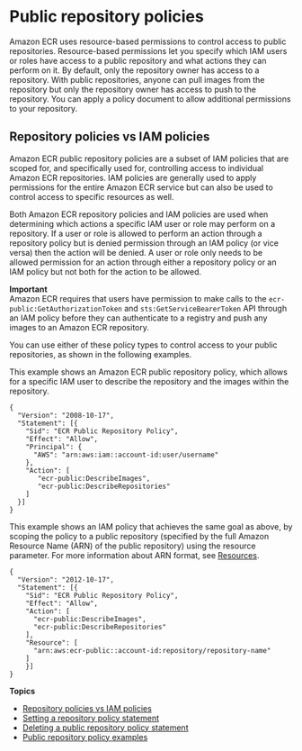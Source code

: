 # Public repository policies<a name="public-repository-policies"></a>

Amazon ECR uses resource\-based permissions to control access to public repositories\. Resource\-based permissions let you specify which IAM users or roles have access to a public repository and what actions they can perform on it\. By default, only the repository owner has access to a repository\. With public repositories, anyone can pull images from the repository but only the repository owner has access to push to the repository\. You can apply a policy document to allow additional permissions to your repository\.

## Repository policies vs IAM policies<a name="repository-policy-vs-iam-policy"></a>

Amazon ECR public repository policies are a subset of IAM policies that are scoped for, and specifically used for, controlling access to individual Amazon ECR repositories\. IAM policies are generally used to apply permissions for the entire Amazon ECR service but can also be used to control access to specific resources as well\.

Both Amazon ECR repository policies and IAM policies are used when determining which actions a specific IAM user or role may perform on a repository\. If a user or role is allowed to perform an action through a repository policy but is denied permission through an IAM policy \(or vice versa\) then the action will be denied\. A user or role only needs to be allowed permission for an action through either a repository policy or an IAM policy but not both for the action to be allowed\.

**Important**  
Amazon ECR requires that users have permission to make calls to the `ecr-public:GetAuthorizationToken` and `sts:GetServiceBearerToken` API through an IAM policy before they can authenticate to a registry and push any images to an Amazon ECR repository\.

You can use either of these policy types to control access to your public repositories, as shown in the following examples\.

This example shows an Amazon ECR public repository policy, which allows for a specific IAM user to describe the repository and the images within the repository\.

```
{
  "Version": "2008-10-17",
  "Statement": [{
    "Sid": "ECR Public Repository Policy",
    "Effect": "Allow",
    "Principal": {
      "AWS": "arn:aws:iam::account-id:user/username"
    },
    "Action": [
       "ecr-public:DescribeImages",
       "ecr-public:DescribeRepositories"
    ]
  }]
}
```

This example shows an IAM policy that achieves the same goal as above, by scoping the policy to a public repository \(specified by the full Amazon Resource Name \(ARN\) of the public repository\) using the resource parameter\. For more information about ARN format, see [Resources](security_iam_service-with-iam.md#security_iam_service-with-iam-id-based-policies-resources)\.

```
{
  "Version": "2012-10-17",
  "Statement": [{
    "Sid": "ECR Public Repository Policy",
    "Effect": "Allow",
    "Action": [
      "ecr-public:DescribeImages",
      "ecr-public:DescribeRepositories"
    ],
    "Resource": [
      "arn:aws:ecr-public::account-id:repository/repository-name"
    ]
    }]
}
```

**Topics**
+ [Repository policies vs IAM policies](#repository-policy-vs-iam-policy)
+ [Setting a repository policy statement](set-public-repository-policy.md)
+ [Deleting a public repository policy statement](delete-public-repository-policy.md)
+ [Public repository policy examples](public-repository-policy-examples.md)
